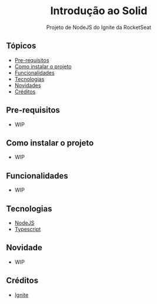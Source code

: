 <h1 align="center">Introdução ao Solid</h1>
<p align="center">Projeto de NodeJS do Ignite da RocketSeat</p>
<h2>Tópicos</h2>

* [Pre-requisitos](#pre-requisitos)
* [Como instalar o projeto](#instalar-projeto)
* [Funcionalidades](#funcionalidades)
* [Tecnologias](#tecnologias)
* [Novidades](#novidade)
* [Créditos](#creditos)

<h2 id="pre-requisitos">Pre-requisitos</h2>

* WIP

<h2 id="instalar-projeto">Como instalar o projeto</h2>

* WIP

<h2 id="funcionalidades">Funcionalidades</h2>

* WIP

<h2 id="tecnologias">Tecnologias</h2>

* [NodeJS](nodejs.org/)
* [Typescript](https://www.typescriptlang.org)

<h2 id="novidade">Novidade</h2>

* WIP

<h2 id="creditos">Créditos</h2>

* [Ignite](https://rocketseat.com.br/ignite)